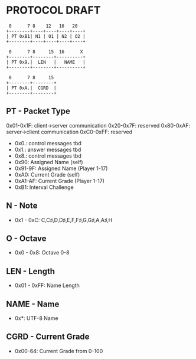 # PROTOCOL DRAFT

```
 0      7 8    12   16   20   
+--------+----+----+----+----+
| PT 0xB1| N1 | O1 | N2 | O2 |
+--------+----+----+----+----+

 0      7 8     15  16      X
+--------+--------+----------+
| PT 0x9.|  LEN   |   NAME   |
+--------+--------+----------+

 0      7 8     15
+--------+--------+
| PT 0xA.|  CGRD  |
+--------+--------+
```

## PT - Packet Type

0x01-0x1F: client->server communication
0x20-0x7F: reserved
0x80-0xAF: server->client communication
0xC0-0xFF: reserved

* 0x0.: control messages tbd
* 0x1.: answer messages tbd
* 0x8.: control messages tbd
* 0x90: Assigned Name (self)
* 0x91-9F: Assigned Name (Player 1-17)
* 0xA0: Current Grade (self)
* 0xA1-AF: Current Grade (Player 1-17)
* 0xB1: Interval Challenge

## N - Note
* 0x1 - 0xC: C,C♯,D,D♯,E,F,F♯,G,G♯,A,A♯,H

## O - Octave
* 0x0 - 0x8: Octave 0-8

## LEN - Length
* 0x01 - 0xFF: Name Length

## NAME - Name
* 0x\*: UTF-8 Name

## CGRD - Current Grade
* 0x00-64: Current Grade from 0-100
